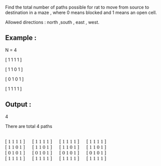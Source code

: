 
Find the total number of paths possible for rat to move from source to destination in a maze , where 0 means blocked and 1 means an open cell.

Allowed directions : north ,south , east , west.

Example :
--------------------

N = 4

[ 1 1 1 1 ]

[ 1 1 0 1 ]

[ 0 1 0 1 ]

[ 1 1 1 1 ]

Output :
--------------------

4


There are total 4 paths 

<font face="consolas" size="3"><br>
[<span class="blue"> 1 1 1 1</span> ]&nbsp;&nbsp;&nbsp;&nbsp;&nbsp;&nbsp;[ <span class="blue">1 1</span> 1 1 ]&nbsp;&nbsp;&nbsp;&nbsp;&nbsp;&nbsp;[<span class="blue"> 1</span> 1 1 1 ]&nbsp;&nbsp;&nbsp;&nbsp;&nbsp;&nbsp;[<span class="blue"> 1 1 1 1</span> ]<br>
[ 1 1 0&nbsp;<span class="blue">1</span> ]&nbsp;&nbsp;&nbsp;&nbsp;&nbsp;&nbsp;[ 1 <span class="blue">1</span> 0 1 ]&nbsp;&nbsp;&nbsp;&nbsp;&nbsp;&nbsp;[<span class="blue"> 1 1</span> 0 1 ]&nbsp;&nbsp;&nbsp;&nbsp;&nbsp;&nbsp;[<span class="blue"> 1 1</span> 0 <span class="blue">1</span> ]<br>
[ 0 1 0 <span class="blue">1</span> ]&nbsp;&nbsp;&nbsp;&nbsp;&nbsp;&nbsp;[ 0 <span class="blue">1</span> 0 1 ]&nbsp;&nbsp;&nbsp;&nbsp;&nbsp;&nbsp;[ 0 <span class="blue">1</span> 0 1 ]&nbsp;&nbsp;&nbsp;&nbsp;&nbsp;&nbsp;[ 0 1 0 <span class="blue">1</span> ]<br>
[ 1 1 1&nbsp;<span class="blue">1</span> ]&nbsp;&nbsp;&nbsp;&nbsp;&nbsp;&nbsp;[ 1 <span class="blue">1 1 1 ]</span>&nbsp;&nbsp;&nbsp;&nbsp;&nbsp;&nbsp;[ 1 <span class="blue">1 1 1</span> ]&nbsp;&nbsp;&nbsp;&nbsp;&nbsp;&nbsp;[ 1 1 1<span class="blue"> 1</span> ]<br>
</font>


